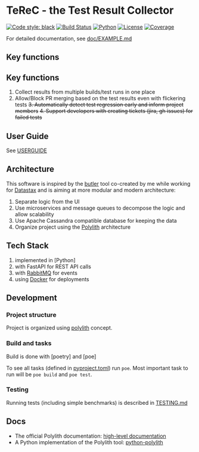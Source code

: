 # TeReC - the Test Result Collector

[![Code style: black](https://img.shields.io/badge/code%20style-black-000000.svg)](https://github.com/psf/black)
[![Build Status](https://github.com/tlasica/terec/actions/workflows/test.yml/badge.svg)](https://github.com/tlasica/terec/actions/workflows/test.yml)
[![Python](https://img.shields.io/badge/python-3.12-blue)](https://www.python.org/downloads/release/python-3120/)
[![License](https://img.shields.io/badge/license-MIT-blue.svg)](https://opensource.org/licenses/MIT)
[![Coverage](https://img.shields.io/badge/coverage-unknown-yellow.svg)](https://github.com/tlasica/terec/actions/workflows/test.yml)

For detailed documentation, see [doc/EXAMPLE.md](./doc/EXAMPLE.md)

## Key functions

## Key functions

1. Collect results from multiple builds/test runs in one place
2. Allow/Block PR merging based on the test results even with flickering tests
~~3. Automatically detect test regression early and inform project members~~
~~4. Support developers with creating tickets (jira, gh issues) for failed tests~~

## User Guide

See [USERGUIDE](./USER_GUIDE.md)

## Architecture

This software is inspired by the [butler]() tool co-created by me while working for [Datastax]()
and is aiming at more modular and modern architecture:

1. Separate logic from the UI
2. Use microservices and message queues to decompose the logic and allow scalability
3. Use Apache Cassandra compatible database for keeping the data
4. Organize project using the [Polylith](https://polylith.gitbook.io/polylith) architecture

## Tech Stack

1. implemented in [Python]
2. with FastAPI for REST API calls
3. with [RabbitMQ]() for events
4. using [Docker]() for deployments

## Development

### Project structure

Project is organized using [polylith](https://polylith.gitbook.io/polylith) concept.

### Build and tasks

Build is done with [poetry] and [poe]

To see all tasks (defined in [pyproject.toml](./pyproject.toml)) run `poe`.
Most important task to run will be `poe build` and `poe test`.

### Testing

Running tests (including simple benchmarks) is described in [TESTING.md](./TESTING.md)

## Docs
* The official Polylith documentation: [high-level documentation](https://polylith.gitbook.io/polylith)
* A Python implementation of the Polylith tool: [python-polylith](https://github.com/DavidVujic/python-polylith)

